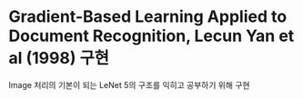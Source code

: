 # Gradient-Based Learning Applied to Document Recognition, Lecun Yan et al (1998) 구현

Image 처리의 기본이 되는 LeNet 5의 구조를 익히고 공부하기 위해 구현
